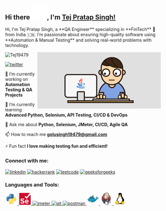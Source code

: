 ### <h2>Hi there <img height="50" alt="GIF" src="https://github.com/bcasazharuddin/bcasazharuddin/blob/main/image/hello.gif" />, I'm [Tej Pratap Singh!](https://github.com/Tej19479) </h2>

<p>Hi, I'm Tej Pratap Singh, a **QA Engineer** specializing in **FinTech** 🚀 from India 🇮🇳. I’m passionate about ensuring high-quality software using **Automation & Manual Testing** and solving real-world problems with technology.</p>

<img align="right" alt="testing" width="400" src="https://github.com/bcasazharuddin/bcasazharuddin/blob/main/image/logo.gif"/>

<p align="left"> <img src="https://komarev.com/ghpvc/?username=Tej19479&label=Profile%20views&color=0e75b6&style=flat" alt="Tej19479" /> </p>

<p align="left"> 
<a href="https://twitter.com/your_twitter" target="blank"><img src="https://img.shields.io/twitter/follow/your_twitter?logo=twitter&style=for-the-badge" alt="twitter" /></a> 
</p>

🔭 I’m currently working on **Automation Testing & QA Projects**  

🌱 I’m currently learning **Advanced Python, Selenium, API Testing, CI/CD & DevOps**  

💬 Ask me about **Python, Selenium, JMeter, CI/CD, Agile QA**  

📫 How to reach me **[golusingh19479@gmail.com](mailto:golusingh19479@gmail.com)**  

⚡ Fun fact **I love making testing fun and efficient!**

<h3 align="left">Connect with me:</h3>
<p align="left">
<a href="https://www.linkedin.com/in/tej-singh-311aa5141" target="blank"><img align="center" src="https://raw.githubusercontent.com/rahuldkjain/github-profile-readme-generator/master/src/images/icons/Social/linked-in-alt.svg" alt="linkedin" height="30" width="40" /></a>
<a href="https://www.hackerrank.com/your_hackerrank" target="blank"><img align="center" src="https://raw.githubusercontent.com/rahuldkjain/github-profile-readme-generator/master/src/images/icons/Social/hackerrank.svg" alt="hackerrank" height="30" width="40" /></a>
<a href="https://www.leetcode.com/your_leetcode" target="blank"><img align="center" src="https://raw.githubusercontent.com/rahuldkjain/github-profile-readme-generator/master/src/images/icons/Social/leet-code.svg" alt="leetcode" height="30" width="40" /></a>
<a href="https://auth.geeksforgeeks.org/user/your_gfg" target="blank"><img align="center" src="https://raw.githubusercontent.com/rahuldkjain/github-profile-readme-generator/master/src/images/icons/Social/geeks-for-geeks.svg" alt="geeksforgeeks" height="30" width="40" /></a>
</p>

<h3 align="left">Languages and Tools:</h3>
<p align="left"> 
<a href="https://www.python.org/" target="_blank" rel="noreferrer"> <img src="https://raw.githubusercontent.com/devicons/devicon/master/icons/python/python-original.svg" alt="python" width="40" height="40"/> </a>
<a href="https://www.selenium.dev/" target="_blank" rel="noreferrer"> <img src="https://raw.githubusercontent.com/devicons/devicon/master/icons/selenium/selenium-original.svg" alt="selenium" width="40" height="40"/> </a>
<a href="https://jmeter.apache.org/" target="_blank" rel="noreferrer"> <img src="https://raw.githubusercontent.com/devicons/devicon/master/icons/apachejmeter/apachejmeter-original-wordmark.svg" alt="jmeter" width="40" height="40"/> </a>
<a href="https://git-scm.com/" target="_blank" rel="noreferrer"> <img src="https://www.vectorlogo.zone/logos/git-scm/git-scm-icon.svg" alt="git" width="40" height="40"/> </a>
<a href="https://www.postman.com/" target="_blank" rel="noreferrer"> <img src="https://www.vectorlogo.zone/logos/getpostman/getpostman-icon.svg" alt="postman" width="40" height="40"/> </a>
<a href="https://www.docker.com/" target="_blank" rel="noreferrer"> <img src="https://raw.githubusercontent.com/devicons/devicon/master/icons/docker/docker-original.svg" alt="docker" width="40" height="40"/> </a>
<a href="https://www.jenkins.io/" target="_blank" rel="noreferrer"> <img src="https://raw.githubusercontent.com/devicons/devicon/master/icons/jenkins/jenkins-original.svg" alt="jenkins" width="40" height="40"/> </a>
<a href="https://www.linux.org/" target="_blank" rel="noreferrer"> <img src="https://raw.githubusercontent.com/devicons/devicon/master/icons/linux/linux-original.svg" alt="linux" width="40" height="40"/> </a>
</p>
